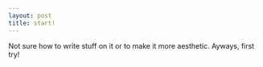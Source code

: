 ```yaml
---
layout: post
title: start!
---
```

Not sure how to write stuff on it or to make it more aesthetic. Ayways, first try!
